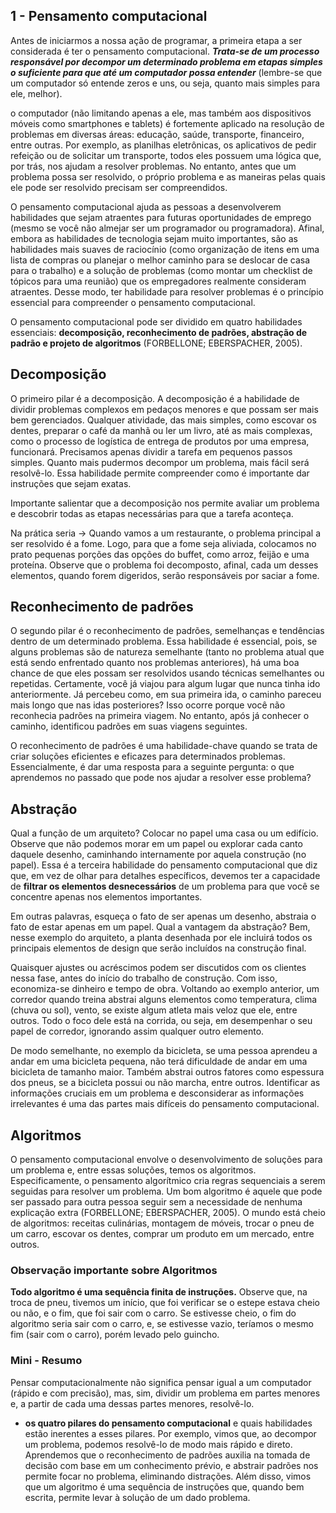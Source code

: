 ## 1 - Pensamento computacional 

Antes de iniciarmos a nossa ação de programar, a primeira etapa a ser considerada é ter o pensamento computacional. ***Trata-se de um processo responsável por decompor um determinado problema em etapas simples o suficiente para que até um computador possa entender*** (lembre-se que um computador só entende zeros e uns, ou seja, quanto mais simples para ele, melhor).

o computador (não limitando apenas a ele, mas também aos dispositivos móveis como smartphones e tablets) é fortemente aplicado na resolução de problemas em diversas áreas: educação, saúde, transporte, financeiro, entre outras. Por exemplo, as planilhas eletrônicas, os aplicativos de pedir refeição ou de solicitar um transporte, todos eles possuem uma lógica que, por trás, nos ajudam a resolver problemas. No entanto, antes que um problema possa ser resolvido, o próprio problema e as maneiras pelas quais ele pode ser resolvido precisam ser compreendidos.

O pensamento computacional ajuda as pessoas a desenvolverem habilidades que sejam atraentes para futuras oportunidades de emprego (mesmo se você não almejar ser um programador ou programadora). Afinal, embora as habilidades de tecnologia sejam muito importantes, são as habilidades mais suaves de raciocínio (como organização de itens em uma lista de compras ou planejar o melhor caminho para se deslocar de casa para o trabalho) e a solução de problemas (como montar um checklist de tópicos para uma reunião) que os empregadores realmente consideram atraentes. Desse modo, ter habilidade para resolver problemas é o princípio essencial para compreender o pensamento computacional.

O pensamento computacional pode ser dividido em quatro ­habilidades essenciais: **decomposição, reconhecimento de padrões, abstração de padrão e projeto de algoritmos** (FORBELLONE; EBERSPACHER, 2005).

## Decomposição 

O primeiro pilar é a decomposição. 
A decomposição é a habilidade de dividir problemas complexos em pedaços menores e que possam ser mais bem gerenciados. Qualquer atividade, das mais simples, como escovar os dentes, preparar o café da manhã ou ler um livro, até as mais complexas, como o processo de logística de entrega de produtos por uma empresa, funcionará. Precisamos apenas dividir a tarefa em pequenos passos simples. Quanto mais pudermos decompor um problema, mais fácil será resolvê-lo. Essa habilidade permite compreender como é importante dar instruções que sejam exatas.

Importante salientar que a decomposição nos permite avaliar um problema e descobrir todas as etapas necessárias para que a tarefa aconteça. 

Na prática seria -> Quando vamos a um restaurante, o problema principal a ser resolvido é a fome. Logo, para que a fome seja aliviada, colocamos no prato pequenas porções das opções do buffet, como arroz, feijão e uma proteína. Observe que o problema foi decomposto, afinal, cada um desses elementos, quando forem digeridos, serão responsáveis por saciar a fome.

## Reconhecimento de padrões

O segundo pilar é o reconhecimento de padrões, semelhanças e tendências dentro de um determinado problema. Essa habilidade é essencial, pois, se alguns problemas são de natureza semelhante (tanto no problema atual que está sendo enfrentado quanto nos problemas anteriores), há uma boa chance de que eles possam ser resolvidos usando técnicas semelhantes ou repetidas. Certamente, você já viajou para algum lugar que nunca tinha ido anteriormente. Já percebeu como, em sua primeira ida, o caminho pareceu mais longo que nas idas posteriores? Isso ocorre porque você não reconhecia padrões na primeira viagem. No entanto, após já conhecer o caminho, identificou padrões em suas viagens seguintes.

O reconhecimento de padrões é uma habilidade-chave quando se trata de criar soluções eficientes e eficazes para determinados problemas. Essencialmente, é dar uma resposta para a seguinte pergunta: o que aprendemos no passado que pode nos ajudar a resolver esse problema?

## Abstração 

Qual a função de um arquiteto? Colocar no papel uma casa ou um edifício. Observe que não podemos morar em um papel ou explorar cada canto daquele desenho, caminhando internamente por aquela construção (no papel). Essa é a terceira habilidade do pensamento computacional que diz que, em vez de olhar para detalhes específicos, devemos ter a capacidade de **filtrar os elementos desnecessários** de um problema para que você se concentre apenas nos elementos importantes. 

Em outras palavras, esqueça o fato de ser apenas um desenho, abstraia o fato de estar apenas em um papel. Qual a vantagem da abstração? Bem, nesse exemplo do arquiteto, a planta desenhada por ele incluirá todos os principais elementos de design que serão incluídos na construção final. 

Quaisquer ajustes ou acréscimos podem ser discutidos com os clientes nessa fase, antes do início do trabalho de construção. Com isso, economiza-se dinheiro e tempo de obra. Voltando ao exemplo anterior, um corredor quando treina abstrai alguns elementos como temperatura, clima (chuva ou sol), vento, se existe algum atleta mais veloz que ele, entre outros. Todo o foco dele está na corrida, ou seja, em desempenhar o seu papel de corredor, ignorando assim qualquer outro elemento. 

De modo semelhante, no exemplo da bicicleta, se uma pessoa aprendeu a andar em uma bicicleta pequena, não terá dificuldade de andar em uma bicicleta de tamanho maior. Também abstrai outros fatores como espessura dos pneus, se a bicicleta possui ou não marcha, entre outros. Identificar as informações cruciais em um problema e desconsiderar as informações irrelevantes é uma das partes mais difíceis do pensamento computacional.

## Algoritmos 

O pensamento computacional envolve o desenvolvimento de soluções para um problema e, entre essas soluções, temos os algoritmos. Especificamente, o pensamento algorítmico cria regras sequenciais a serem seguidas para resolver um problema. Um bom algoritmo é aquele que pode ser passado para outra pessoa seguir sem a necessidade de nenhuma explicação extra (FORBELLONE; EBERSPACHER, 2005). O mundo está cheio de algoritmos: receitas culinárias, montagem de móveis, trocar o pneu de um carro, escovar os dentes, comprar um produto em um mercado, entre outros.

### Observação importante sobre Algoritmos
**Todo algoritmo é uma sequência finita de instruções.** Observe que, na troca de pneu, tivemos um início, que foi verificar se o estepe estava cheio ou não, e o fim, que foi sair com o carro. Se estivesse cheio, o fim do algoritmo seria sair com o carro, e, se estivesse vazio, teríamos o mesmo fim (sair com o carro), porém levado pelo guincho.

### Mini - Resumo
Pensar computacionalmente não significa pensar igual a um computador (rápido e com precisão), mas, sim, dividir um problema em partes menores e, a partir de cada uma dessas partes menores, resolvê-lo.
- **os quatro pilares do pensamento computacional** e quais habilidades estão inerentes a esses pilares. Por exemplo, vimos que, ao decompor um problema, podemos resolvê-lo de modo mais rápido e direto. Aprendemos que o reconhecimento de padrões auxilia na tomada de decisão com base em um conhecimento prévio, e abstrair padrões nos permite focar no problema, eliminando distrações. Além disso, vimos que um algoritmo é uma sequência de instruções que, quando bem escrita, permite levar à solução de um dado problema.